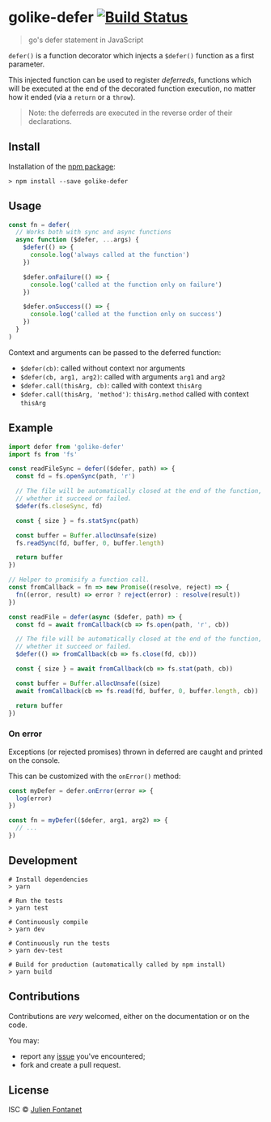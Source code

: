 # golike-defer [![Build Status](https://travis-ci.org/JsCommunity/golike-defer.png?branch=master)](https://travis-ci.org/JsCommunity/golike-defer)

> go's defer statement in JavaScript

`defer()` is a function decorator which injects a `$defer()` function
as a first parameter.

This injected function can be used to register *deferreds*, functions
which will be executed at the end of the decorated function execution,
no matter how it ended (via a `return` or a `throw`).

> Note: the deferreds are executed in the reverse order of their
> declarations.

## Install

Installation of the [npm package](https://npmjs.org/package/golike-defer):

```
> npm install --save golike-defer
```

## Usage

```js
const fn = defer(
  // Works both with sync and async functions
  async function ($defer, ...args) {
    $defer(() => {
      console.log('always called at the function')
    })

    $defer.onFailure(() => {
      console.log('called at the function only on failure')
    })

    $defer.onSuccess(() => {
      console.log('called at the function only on success')
    })
  }
)
```

Context and arguments can be passed to the deferred function:

- `$defer(cb)`: called without context nor arguments
- `$defer(cb, arg1, arg2)`: called with arguments `arg1` and `arg2`
- `$defer.call(thisArg, cb)`: called with context `thisArg`
- `$defer.call(thisArg, 'method')`: `thisArg.method` called with context `thisArg`

## Example

```js
import defer from 'golike-defer'
import fs from 'fs'

const readFileSync = defer(($defer, path) => {
  const fd = fs.openSync(path, 'r')

  // The file will be automatically closed at the end of the function,
  // whether it succeed or failed.
  $defer(fs.closeSync, fd)

  const { size } = fs.statSync(path)

  const buffer = Buffer.allocUnsafe(size)
  fs.readSync(fd, buffer, 0, buffer.length)

  return buffer
})

// Helper to promisify a function call.
const fromCallback = fn => new Promise((resolve, reject) => {
  fn((error, result) => error ? reject(error) : resolve(result))
})

const readFile = defer(async ($defer, path) => {
  const fd = await fromCallback(cb => fs.open(path, 'r', cb))

  // The file will be automatically closed at the end of the function,
  // whether it succeed or failed.
  $defer(() => fromCallback(cb => fs.close(fd, cb)))

  const { size } = await fromCallback(cb => fs.stat(path, cb))

  const buffer = Buffer.allocUnsafe((size)
  await fromCallback(cb => fs.read(fd, buffer, 0, buffer.length, cb))

  return buffer
})
```

### On error

Exceptions (or rejected promises) thrown in deferred are caught and
printed on the console.

This can be customized with the `onError()` method:

```js
const myDefer = defer.onError(error => {
  log(error)
})

const fn = myDefer(($defer, arg1, arg2) => {
  // ...
})
```

## Development

```
# Install dependencies
> yarn

# Run the tests
> yarn test

# Continuously compile
> yarn dev

# Continuously run the tests
> yarn dev-test

# Build for production (automatically called by npm install)
> yarn build
```

## Contributions

Contributions are *very* welcomed, either on the documentation or on
the code.

You may:

- report any [issue](https://github.com/JsCommunity/golike-defer/issues)
  you've encountered;
- fork and create a pull request.

## License

ISC © [Julien Fontanet](https://github.com/julien-f)
